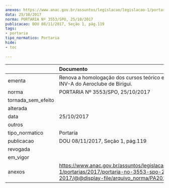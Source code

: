 ```yaml
---
anexos: https://www.anac.gov.br/assuntos/legislacao/legislacao-1/portarias/2017/portaria-no-3553-spo-25-10-2017/@@display-file/arquivo_norma/PA2017-3553.pdf
data: 25/10/2017
norma: PORTARIA Nº 3553/SPO, 25/10/2017
publicacao: DOU 08/11/2017, Seção 1, pág.119
tags:
- portaria
tipo_normatico: Portaria
hide: 
- toc 
 
---
```


|                    | Documento                                                                                                                                            |
|:-------------------|:-----------------------------------------------------------------------------------------------------------------------------------------------------|
| ementa             | Renova a homologação dos cursos teórico e prático de INV-A do Aeroclube de Birigui.                                                                  |
| norma              | PORTARIA Nº 3553/SPO, 25/10/2017                                                                                                                     |
| tornada_sem_efeito |                                                                                                                                                      |
| alterada           |                                                                                                                                                      |
| data               | 25/10/2017                                                                                                                                           |
| outros             |                                                                                                                                                      |
| tipo_normatico     | Portaria                                                                                                                                             |
| publicacao         | DOU 08/11/2017, Seção 1, pág.119                                                                                                                     |
| revogada           |                                                                                                                                                      |
| em_vigor           |                                                                                                                                                      |
| anexos             | https://www.anac.gov.br/assuntos/legislacao/legislacao-1/portarias/2017/portaria-no-3553-spo-25-10-2017/@@display-file/arquivo_norma/PA2017-3553.pdf |